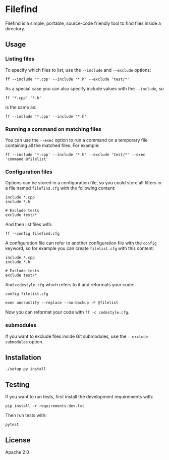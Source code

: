 # Filefind

Filefind is a simple, portable, source-code friendly tool to find files inside
a directory.

## Usage

### Listing files

To specify which files to list, use the `--include` and `--exclude` options:

    ff --include '*.cpp' --include '*.h' --exclude 'test/*'

As a special case you can also specify include values with the `--include`, so

    ff '*.cpp' '*.h'

is the same as:

    ff --include '*.cpp' --include '*.h'

### Running a command on matching files

You can use the `--exec` option to run a command on a temporary file containing
all the matched files. For example:

    ff --include '*.cpp' --include '*.h' --exclude 'test/*' --exec 'command @filelist'

### Configuration files

Options can be stored in a configuration file, so you could store all filters
in a file named `filefind.cfg` with the following content:

```
include *.cpp
include *.h

# Exclude tests
exclude test/*
```

And then list files with:

    ff --config filefind.cfg

A configuration file can refer to another configuration file with the `config`
keyword, so for example you can create `filelist.cfg` with this content:

```
include *.cpp
include *.h

# Exclude tests
exclude test/*
```

And `codestyle.cfg` which refers to it and reformats your code:

```
config filelist.cfg

exec uncrustify --replace --no-backup -F @filelist
```

Now you can reformat your code with `ff -c codestyle.cfg`.

### submodules

If you want to exclude files inside Git submodules, use the
`--exclude-submodules` option.

## Installation

    ./setup.py install

## Testing

If you want to run tests, first install the development requirements with:

    pip install -r requirements-dev.txt

Then run tests with:

    pytest

## License

Apache 2.0
